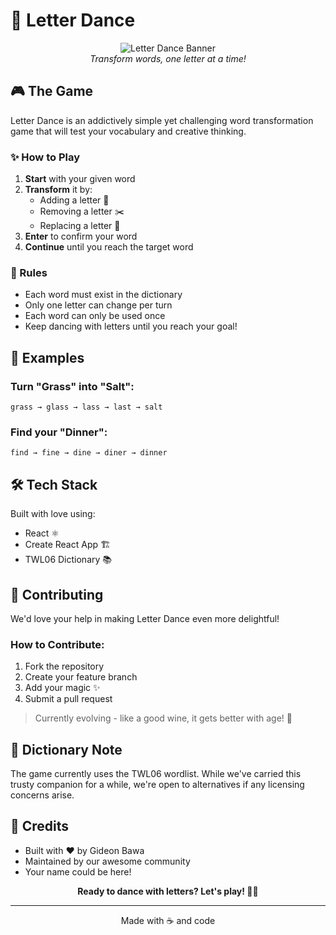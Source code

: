 # 🎯 Letter Dance

<p align="center">
  <img src="/api/placeholder/600/200" alt="Letter Dance Banner">
  <br>
  <em>Transform words, one letter at a time!</em>
</p>

## 🎮 The Game

Letter Dance is an addictively simple yet challenging word transformation game that will test your vocabulary and creative thinking. 

### ✨ How to Play

1. **Start** with your given word
2. **Transform** it by:
   - Adding a letter 📝
   - Removing a letter ✂️
   - Replacing a letter 🔄
3. **Enter** to confirm your word
4. **Continue** until you reach the target word

### 📜 Rules

- Each word must exist in the dictionary
- Only one letter can change per turn
- Each word can only be used once
- Keep dancing with letters until you reach your goal!

## 🎯 Examples

### Turn "Grass" into "Salt":
```
grass → glass → lass → last → salt
```

### Find your "Dinner":
```
find → fine → dine → diner → dinner
```

## 🛠️ Tech Stack

Built with love using:
- React ⚛️
- Create React App 🏗️
- TWL06 Dictionary 📚

## 🤝 Contributing

We'd love your help in making Letter Dance even more delightful! 

### How to Contribute:

1. Fork the repository
2. Create your feature branch
3. Add your magic ✨
4. Submit a pull request

> Currently evolving - like a good wine, it gets better with age! 🍷

## 📝 Dictionary Note

The game currently uses the TWL06 wordlist. While we've carried this trusty companion for a while, we're open to alternatives if any licensing concerns arise.

## 👥 Credits

- Built with ❤️ by Gideon Bawa
- Maintained by our awesome community
- Your name could be here! 

<p align="center">
  <strong>Ready to dance with letters? Let's play! 💃🕺</strong>
</p>

---

<p align="center">
  Made with ☕ and code
</p>